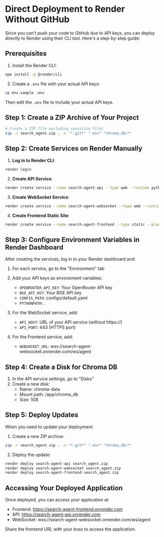 # Direct Deployment to Render Without GitHub

Since you can't push your code to GitHub due to API keys, you can deploy directly to Render using their CLI tool. Here's a step-by-step guide:

## Prerequisites

1. Install the Render CLI:
```bash
npm install -g @render/cli
```

2. Create a `.env` file with your actual API keys:
```bash
cp env.sample .env
```
Then edit the `.env` file to include your actual API keys.

## Step 1: Create a ZIP Archive of Your Project

```bash
# Create a ZIP file excluding sensitive files
zip -r search_agent.zip . -x "*.git*" ".env" "chroma_db/*"
```

## Step 2: Create Services on Render Manually

1. **Log in to Render CLI**:
```bash
render login
```

2. **Create API Service**:
```bash
render create service --name search-agent-api --type web --runtime python3 --plan free --region singapore --env-file .env --build-command "pip install -r requirements.txt" --start-command "python -m uvicorn apps.api.main:app --host 0.0.0.0 --port \$PORT" search_agent.zip
```

3. **Create WebSocket Service**:
```bash
render create service --name search-agent-websocket --type web --runtime python3 --plan free --region singapore --env-file .env --build-command "pip install -r requirements.txt" --start-command "python -m uvicorn apps.api.websocket_server:app --host 0.0.0.0 --port \$PORT" search_agent.zip
```

4. **Create Frontend Static Site**:
```bash
render create service --name search-agent-frontend --type static --plan free --region singapore --publish-directory frontend search_agent.zip
```

## Step 3: Configure Environment Variables in Render Dashboard

After creating the services, log in to your Render dashboard and:

1. For each service, go to the "Environment" tab
2. Add your API keys as environment variables:
   - `OPENROUTER_API_KEY`: Your OpenRouter API key
   - `BGE_API_KEY`: Your BGE API key
   - `CONFIG_PATH`: configs/default.yaml
   - `PYTHONPATH`: .

3. For the WebSocket service, add:
   - `API_HOST`: URL of your API service (without https://)
   - `API_PORT`: 443 (HTTPS port)

4. For the Frontend service, add:
   - `WEBSOCKET_URL`: wss://search-agent-websocket.onrender.com/ws/agent

## Step 4: Create a Disk for Chroma DB

1. In the API service settings, go to "Disks"
2. Create a new disk:
   - Name: chroma-data
   - Mount path: /app/chroma_db
   - Size: 1GB

## Step 5: Deploy Updates

When you need to update your deployment:

1. Create a new ZIP archive:
```bash
zip -r search_agent.zip . -x "*.git*" ".env" "chroma_db/*"
```

2. Deploy the update:
```bash
render deploy search-agent-api search_agent.zip
render deploy search-agent-websocket search_agent.zip
render deploy search-agent-frontend search_agent.zip
```

## Accessing Your Deployed Application

Once deployed, you can access your application at:
- Frontend: https://search-agent-frontend.onrender.com
- API: https://search-agent-api.onrender.com
- WebSocket: wss://search-agent-websocket.onrender.com/ws/agent

Share the frontend URL with your boss to access the application.
